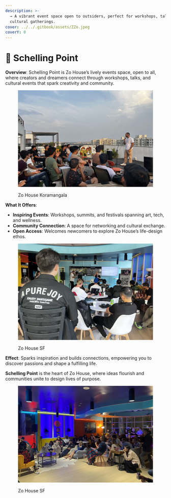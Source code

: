 ```yaml
---
description: >-
  → A vibrant event space open to outsiders, perfect for workshops, talks, and
  cultural gatherings.
cover: ../../.gitbook/assets/ZZo.jpeg
coverY: 0
---
```


# 📍 Schelling Point

**Overview**: Schelling Point is Zo House’s lively events space, open to all, where creators and dreamers connect through workshops, talks, and cultural events that spark creativity and community.

<figure><img src="../../.gitbook/assets/image (4).png" alt=""><figcaption><p>Zo House Koramangala</p></figcaption></figure>

**What It Offers**:

* **Inspiring Events**: Workshops, summits, and festivals spanning art, tech, and wellness.
* **Community Connection**: A space for networking and cultural exchange.
* **Open Access**: Welcomes newcomers to explore Zo House’s life-design ethos.

<figure><img src="../../.gitbook/assets/image (2).png" alt=""><figcaption><p>Zo House SF</p></figcaption></figure>

**Effect**: Sparks inspiration and builds connections, empowering you to discover passions and shape a fulfilling life.

**Schelling Point** is the heart of Zo House, where ideas flourish and communities unite to design lives of purpose.

<figure><img src="../../.gitbook/assets/image (1).png" alt=""><figcaption><p>Zo House SF</p></figcaption></figure>

